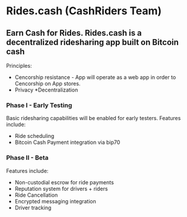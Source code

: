 # Rides.cash (CashRiders Team)
## Earn Cash for Rides.  Rides.cash is a decentralized ridesharing app built on Bitcoin cash

Principles:
* Cencorship resistance - App will operate as a web app in order to Cencorship on App stores. 
* Privacy
*Decentralization
### Phase I - Early Testing
Basic ridesharing capabilities will be enabled for early testers.
Features include:
* Ride scheduling
* Bitcoin Cash Payment integration via bip70

### Phase II - Beta
Features include:
* Non-custodial escrow for ride payments
* Reputation system for drivers + riders
* Ride Cancellation
* Encrypted messaging integration
* Driver tracking
